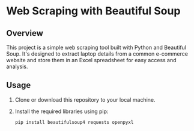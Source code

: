 # Web Scraping with Beautiful Soup

## Overview

This project is a simple web scraping tool built with Python and Beautiful Soup. It's designed to extract laptop details from a common e-commerce website and store them in an Excel spreadsheet for easy access and analysis.

## Usage

1. Clone or download this repository to your local machine.

2. Install the required libraries using pip:

   ```bash
   pip install beautifulsoup4 requests openpyxl
